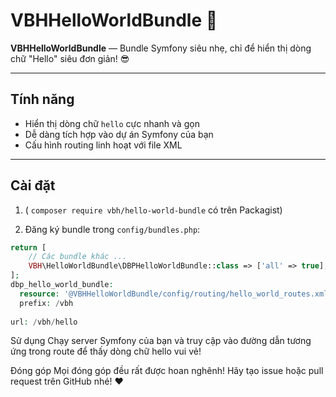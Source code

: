 # VBHHelloWorldBundle 🚀

**VBHHelloWorldBundle** — Bundle Symfony siêu nhẹ, chỉ để hiển thị dòng chữ "Hello" siêu đơn giản! 😎

---

## Tính năng

- Hiển thị dòng chữ `hello` cực nhanh và gọn
- Dễ dàng tích hợp vào dự án Symfony của bạn
- Cấu hình routing linh hoạt với file XML

---

## Cài đặt

1. ( `composer require vbh/hello-world-bundle` có trên Packagist)

2. Đăng ký bundle trong `config/bundles.php`:

```php
return [
    // Các bundle khác ...
    VBH\HelloWorldBundle\DBPHelloWorldBundle::class => ['all' => true],
];
dbp_hello_world_bundle:
  resource: '@VBHHelloWorldBundle/config/routing/hello_world_routes.xml'
  prefix: /vbh
  
url: /vbh/hello
```
Sử dụng
Chạy server Symfony của bạn và truy cập vào đường dẫn tương ứng trong route để thấy dòng chữ hello vui vẻ!

Đóng góp
Mọi đóng góp đều rất được hoan nghênh!
Hãy tạo issue hoặc pull request trên GitHub nhé! ❤️